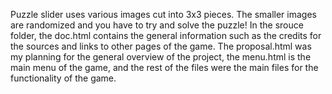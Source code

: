 Puzzle slider uses various images cut into 3x3 pieces. The smaller images are randomized and you have to try and solve the puzzle! In the srouce folder, the doc.html contains the general information such as the credits for the sources and links to other pages of the game. The proposal.html was my planning for the general overview of the project, the menu.html is the main menu of the game, and the rest of the files were the main files for the functionality of the game.

